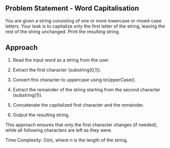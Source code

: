 ## Problem Statement - Word Capitalisation
You are given a string consisting of one or more lowercase or mixed-case letters.
Your task is to capitalize only the first letter of the string, leaving the rest of the string unchanged.
Print the resulting string.

## Approach
1. Read the input word as a string from the user.

2. Extract the first character (substring(0,1)).

3. Convert this character to uppercase using toUpperCase().

4. Extract the remainder of the string starting from the second character (substring(1)).

5. Concatenate the capitalized first character and the remainder.

6. Output the resulting string.

This approach ensures that only the first character changes (if needed), while all following characters are left as they were.

Time Complexity: O(n), where n is the length of the string.